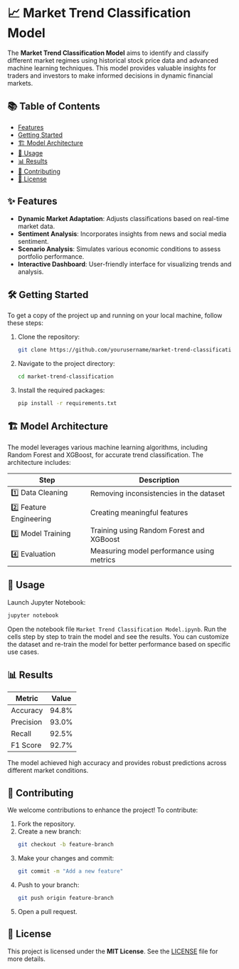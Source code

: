 # 📈 Market Trend Classification Model

The **Market Trend Classification Model** aims to identify and classify different market regimes using historical stock price data and advanced machine learning techniques. This model provides valuable insights for traders and investors to make informed decisions in dynamic financial markets.

## 📚 Table of Contents
- [Features](#features)
- [Getting Started](#getting-started)
- [🏗️ Model Architecture](#-model-architecture)
- [🚀 Usage](#-usage)
- [📊 Results](#-results)
- [🤝 Contributing](#contributing)
- [📄 License](#-license)

## ✨ Features
- **Dynamic Market Adaptation**: Adjusts classifications based on real-time market data.
- **Sentiment Analysis**: Incorporates insights from news and social media sentiment.
- **Scenario Analysis**: Simulates various economic conditions to assess portfolio performance.
- **Interactive Dashboard**: User-friendly interface for visualizing trends and analysis.

## 🛠️ Getting Started
To get a copy of the project up and running on your local machine, follow these steps:

1. Clone the repository:
   ```bash
   git clone https://github.com/yourusername/market-trend-classification.git
   ```
2. Navigate to the project directory:
   ```bash
   cd market-trend-classification
   ```
3. Install the required packages:
   ```bash
   pip install -r requirements.txt
   ```
## 🏗️ Model Architecture
The model leverages various machine learning algorithms, including Random Forest and XGBoost, for accurate trend classification. The architecture includes:

| Step                     | Description                                    |
|--------------------------|------------------------------------------------|
| 1️⃣ Data Cleaning         | Removing inconsistencies in the dataset        |
| 2️⃣ Feature Engineering    | Creating meaningful features                   |
| 3️⃣ Model Training        | Training using Random Forest and XGBoost      |
| 4️⃣ Evaluation            | Measuring model performance using metrics      |

## 🚀 Usage
Launch Jupyter Notebook:
```bash
jupyter notebook
```
Open the notebook file `Market Trend Classification Model.ipynb`. Run the cells step by step to train the model and see the results. You can customize the dataset and re-train the model for better performance based on specific use cases.

## 📊 Results
| Metric      | Value  |
|-------------|--------|
| Accuracy    | 94.8%  |
| Precision   | 93.0%  |
| Recall      | 92.5%  |
| F1 Score    | 92.7%  |

The model achieved high accuracy and provides robust predictions across different market conditions.

## 🤝 Contributing
We welcome contributions to enhance the project! To contribute:

1. Fork the repository.
2. Create a new branch:
   ```bash
   git checkout -b feature-branch
   ```
3. Make your changes and commit:
   ```bash
   git commit -m "Add a new feature"
   ```
4. Push to your branch:
   ```bash
   git push origin feature-branch
   ```
5. Open a pull request.

## 📄 License
This project is licensed under the **MIT License**. See the [LICENSE](LICENSE) file for more details.
